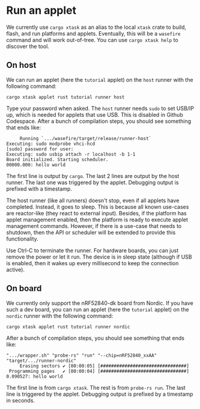 # Run an applet

We currently use `cargo xtask` as an alias to the local `xtask` crate to build,
flash, and run platforms and applets. Eventually, this will be a `wasefire`
command and will work out-of-tree. You can use `cargo xtask help` to discover
the tool.

## On host

We can run an applet (here the `tutorial` applet) on the `host` runner with the
following command:

```shell
cargo xtask applet rust tutorial runner host
```

Type your password when asked. The `host` runner needs `sudo` to set USB/IP up,
which is needed for applets that use USB. This is disabled in Github Codespace.
After a bunch of compilation steps, you should see something that ends like:

```plaintext
     Running `.../wasefire/target/release/runner-host`
Executing: sudo modprobe vhci-hcd
[sudo] password for user:
Executing: sudo usbip attach -r localhost -b 1-1
Board initialized. Starting scheduler.
00000.000: hello world
```

The first line is output by `cargo`. The last 2 lines are output by the host
runner. The last one was triggered by the applet. Debugging output is prefixed
with a timestamp.

The host runner (like all runners) doesn't stop, even if all applets have
completed. Instead, it goes to sleep. This is because all known use-cases are
reactor-like (they react to external input). Besides, if the platform has applet
management enabled, then the platform is ready to execute applet management
commands. However, if there is a use-case that needs to shutdown, then the API
or scheduler will be extended to provide this functionality.

Use Ctrl-C to terminate the runner. For hardware boards, you can just remove the
power or let it run. The device is in sleep state (although if USB is enabled,
then it wakes up every millisecond to keep the connection active).

## On board

We currently only support the nRF52840-dk board from Nordic. If you have such a
dev board, you can run an applet (here the `tutorial` applet) on the `nordic`
runner with the following command:

```shell
cargo xtask applet rust tutorial runner nordic
```

After a bunch of compilation steps, you should see something that ends like:

```plaintext
".../wrapper.sh" "probe-rs" "run" "--chip=nRF52840_xxAA" "target/.../runner-nordic"
     Erasing sectors ✔ [00:00:05] [################################]
 Programming pages   ✔ [00:00:04] [################################]
0.090527: hello world
```

The first line is from `cargo xtask`. The rest is from `probe-rs run`. The last
line is triggered by the applet. Debugging output is prefixed by a timestamp in
seconds.
